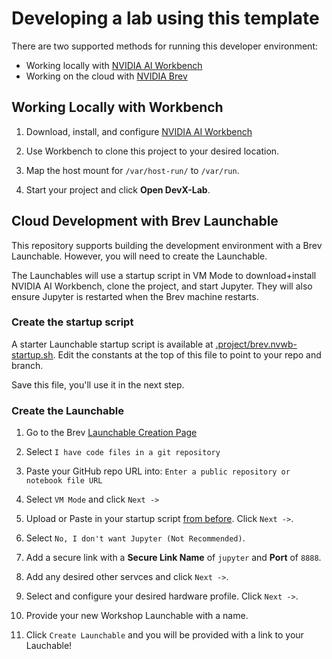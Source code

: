# Developing a lab using this template

There are two supported methods for running this developer environment:

- Working locally with [NVIDIA AI Workbench](https://www.nvidia.com/en-us/deep-learning-ai/solutions/data-science/workbench/)
- Working on the cloud with [NVIDIA Brev](https://brev.nvidia.com)

## Working Locally with Workbench

1. Download, install, and configure [NVIDIA AI Workbench](https://www.nvidia.com/en-us/deep-learning-ai/solutions/data-science/workbench/)

1. Use Workbench to clone this project to your desired location.

1. Map the host mount for `/var/host-run/` to `/var/run`.

1. Start your project and click **Open DevX-Lab**.

## Cloud Development with Brev Launchable

This repository supports building the development environment with a Brev Launchable. However, you will need to create the Launchable.

The Launchables will use a startup script in VM Mode to download+install NVIDIA AI Workbench, clone the project, and start Jupyter. They will also ensure Jupyter is restarted when the Brev machine restarts.

### Create the startup script

A starter Launchable startup script is available at [.project/brev.nvwb-startup.sh](.project/brev.nvwb-startup.sh). Edit the constants at the top of this file to point to your repo and branch.

Save this file, you'll use it in the next step.

### Create the Launchable

1. Go to the Brev [Launchable Creation Page](https://brev.nvidia.com/launchables/create)

1. Select `I have code files in a git repository`

1. Paste your GitHub repo URL into: `Enter a public repository or notebook file URL`

1. Select `VM Mode` and click `Next ->`

1. Upload or Paste in your startup script [from before](#create-the-startup-script). Click `Next ->`.

1. Select `No, I don't want Jupyter (Not Recommended)`.

1. Add a secure link with a **Secure Link Name** of `jupyter` and **Port** of `8888`.

1. Add any desired other servces and click `Next ->`.

1. Select and configure your desired hardware profile. Click `Next ->`.

1. Provide your new Workshop Launchable with a name.

1. Click `Create Launchable` and you will be provided with a link to your Lauchable!